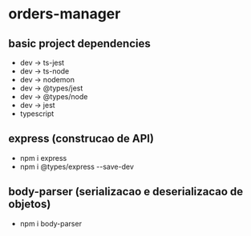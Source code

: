 # orders-manager

## basic project dependencies
- dev -> ts-jest
- dev -> ts-node
- dev -> nodemon
- dev -> @types/jest
- dev -> @types/node
- dev -> jest
- typescript


## express (construcao de API)
- npm i express
- npm i @types/express --save-dev

## body-parser (serializacao e deserializacao de objetos)
- npm i body-parser
